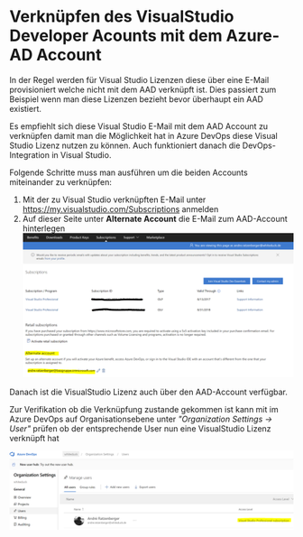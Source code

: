 # Verknüpfen des VisualStudio Developer Acounts mit dem Azure-AD Account



In der Regel werden für Visual Studio Lizenzen diese über eine E-Mail provisioniert welche nicht mit dem AAD verknüpft ist. Dies passiert zum Beispiel wenn man diese Lizenzen bezieht bevor überhaupt ein AAD existiert.

Es empfiehlt sich diese Visual Studio E-Mail mit dem AAD Account zu verknüpfen damit man die Möglichkeit hat in Azure DevOps diese Visual Studio Lizenz nutzen zu können. Auch funktioniert danach die DevOps-Integration in Visual Studio.

Folgende Schritte muss man ausführen um die beiden Accounts miteinander zu verknüpfen:

1. Mit der zu Visual Studio verknüpften E-Mail unter https://my.visualstudio.com/Subscriptions anmelden
2. Auf dieser Seite unter **Alternate Account** die E-Mail zum AAD-Account hinterlegen
   ![alt](img/vssubs.PNG)

Danach ist die VisualStudio Lizenz auch über den AAD-Account verfügbar.

Zur Verifikation ob die Verknüpfung zustande gekommen ist kann mit im Azure DevOps auf Organisationsebene unter *"Organization Settings -> User"* prüfen ob der entsprechende User nun eine VisualStudio Lizenz verknüpft hat

![alt](img/devopsorguser.PNg)